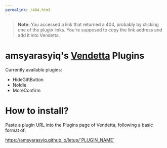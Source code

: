 ```yaml
---
permalink: /404.html
---
```

> **Note:** You accessed a link that returned a 404, probably by clicking one of the plugin links. You're supposed to copy the link address and add it into Vendetta.

# amsyarasyiq's [Vendetta](https://github.com/vendetta-mod/Vendetta) Plugins

Currently available plugins:
- HideGiftButton
- NoIdle
- MoreConfirm

# How to install?
Paste a plugin URL into the Plugins page of Vendetta, following a basic format of:

https://amsyarasyiq.github.io/letup/`PLUGIN_NAME`
